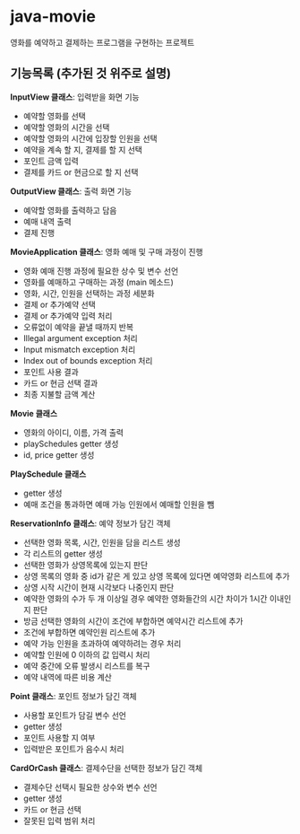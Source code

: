 # java-movie
영화를 예약하고 결제하는 프로그램을 구현하는 프로젝트

## 기능목록 (추가된 것 위주로 설명)
**InputView 클래스**: 입력받을 화면 기능
- 예약할 영화를 선택
- 예약할 영화의 시간을 선택
- 예약할 영화의 시간에 입장할 인원을 선택
- 예약을 계속 할 지, 결제를 할 지 선택
- 포인트 금액 입력
- 결제를 카드 or 현금으로 할 지 선택

**OutputView 클래스**: 출력 화면 기능
- 예약할 영화를 출력하고 담음
- 예매 내역 출력
- 결제 진행

**MovieApplication 클래스**: 영화 예매 및 구매 과정이 진행
- 영화 예매 진행 과정에 필요한 상수 및 변수 선언
- 영화를 예매하고 구매하는 과정 (main 메소드)
- 영화, 시간, 인원을 선택하는 과정 세분화
- 결제 or 추가예약 선택
- 결제 or 추가예약 입력 처리
- 오류없이 예약을 끝낼 때까지 반복
- Illegal argument exception 처리
- Input mismatch exception 처리
- Index out of bounds exception 처리
- 포인트 사용 결과
- 카드 or 현금 선택 결과
- 최종 지불할 금액 계산


**Movie 클래스**
- 영화의 아이디, 이름, 가격 출력
 - playSchedules getter 생성
- id, price getter 생성

**PlaySchedule 클래스**
- getter 생성
- 예매 조건을 통과하면 예매 가능 인원에서 예매할 인원을 뺌

**ReservationInfo 클래스**: 예약 정보가 담긴 객체
- 선택한 영화 목록, 시간, 인원을 담을 리스트 생성
- 각 리스트의 getter 생성
- 선택한 영화가 상영목록에 있는지 판단
- 상영 목록의 영화 중 id가 같은 게 있고 상영 목록에 있다면 예약영화 리스트에 추가
- 상영 시작 시간이 현재 시각보다 나중인지 판단
- 예약한 영화의 수가 두 개 이상일 경우 예약한 영화들간의 시간 차이가 1시간 이내인지 판단
- 방금 선택한 영화의 시간이 조건에 부합하면 예약시간 리스트에 추가
- 조건에 부합하면 예약인원 리스트에 추가
- 예약 가능 인원을 초과하여 예약하려는 경우 처리
- 예약할 인원에 0 이하의 값 입력시 처리
- 예약 중간에 오류 발생시 리스트를 복구
- 예약 내역에 따른 비용 계산

**Point 클래스**: 포인트 정보가 담긴 객체
- 사용할 포인트가 담길 변수 선언
- getter 생성
- 포인트 사용할 지 여부
- 입력받은 포인트가 음수시 처리

**CardOrCash 클래스**: 결제수단을 선택한 정보가 담긴 객체
- 결제수단 선택시 필요한 상수와 변수 선언
- getter 생성
- 카드 or 현금 선택
- 잘못된 입력 범위 처리